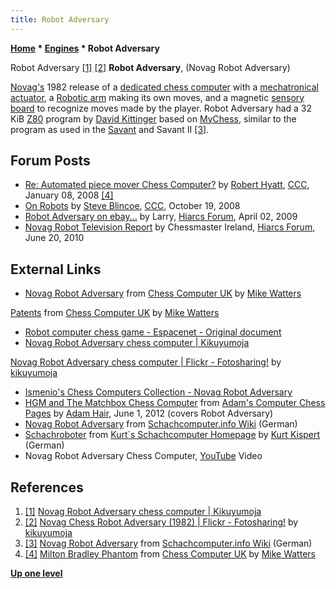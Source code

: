 ```yaml
---
title: Robot Adversary
---
```

**[Home](Home "Home") \* [Engines](Engines "Engines") \* Robot Adversary**



 [](http://kikuyumoja.com/2011/10/23/novag-robot-adversary-chess-computer/) Robot Adversary <a id="cite-note-1" href="#cite-ref-1">[1]</a> <a id="cite-note-2" href="#cite-ref-2">[2]</a> 
**Robot Adversary**, (Novag Robot Adversary)  

[Novag's](Novag "Novag") 1982 release of a [dedicated chess computer](Dedicated_Chess_Computers "Dedicated Chess Computers") with a [mechatronical](Electro-Mechanical "Electro-Mechanical") [actuator](https://en.wikipedia.org/wiki/Actuator), a [Robotic arm](https://en.wikipedia.org/wiki/Robotic_arm) making its own moves, and a magnetic [sensory board](Sensory_Board "Sensory Board") to recognize moves made by the player. Robot Adversary had a 32 KiB [Z80](Z80 "Z80") program by [David Kittinger](David_Kittinger "David Kittinger") based on [MyChess](MyChess "MyChess"), similar to the program as used in the [Savant](Savant "Savant") and Savant II <a id="cite-note-3" href="#cite-ref-3">[3]</a>. 



## Forum Posts


* [Re: Automated piece mover Chess Computer?](http://www.talkchess.com/forum/viewtopic.php?topic_view=threads&p=167047&t=18770) by [Robert Hyatt](Robert_Hyatt "Robert Hyatt"), [CCC](CCC "CCC"), January 08, 2008 <a id="cite-note-4" href="#cite-ref-4">[4]</a>
* [On Robots](http://www.talkchess.com/forum/viewtopic.php?t=24477) by [Steve Blincoe](Steve_Blincoe "Steve Blincoe"), [CCC](CCC "CCC"), October 19, 2008
* [Robot Adversary on ebay...](http://www.hiarcs.net/forums/viewtopic.php?t=2288) by Larry, [Hiarcs Forum](Computer_Chess_Forums "Computer Chess Forums"), April 02, 2009
* [Novag Robot Television Report](http://www.hiarcs.net/forums/viewtopic.php?p=46880) by Chessmaster Ireland, [Hiarcs Forum](Computer_Chess_Forums "Computer Chess Forums"), June 20, 2010


## External Links


* [Novag Robot Adversary](http://www.chesscomputeruk.com/html/novag_robot_adversary.html) from [Chess Computer UK](http://www.chesscomputeruk.com/index.html) by [Mike Watters](Mike_Watters "Mike Watters")


 [Patents](http://www.chesscomputeruk.com/html/patents.html) from [Chess Computer UK](http://www.chesscomputeruk.com/index.html) by [Mike Watters](Mike_Watters "Mike Watters")
* [Robot computer chess game - Espacenet - Original document](http://worldwide.espacenet.com/publicationDetails/originalDocument?locale=en_EP&KC=A&date=19830816&NR=4398720A&DB=&CC=US&FT=D)
* [Novag Robot Adversary chess computer | Kikuyumoja](http://kikuyumoja.com/2011/10/23/novag-robot-adversary-chess-computer/)


 [Novag Robot Adversary chess computer | Flickr - Fotosharing!](http://www.flickr.com/photos/kikus/6272868689/) by [kikuyumoja](http://www.flickr.com/photos/kikus/)
* [Ismenio's Chess Computers Collection - Novag Robot Adversary](http://www.ismenio.com/chess_collection.html#NOVAG_ROBOT_ADVERSARY)
* [HGM and The Matchbox Chess Computer](http://adamsccpages.blogspot.com/2012/06/hgm-and-matchbox-chess-computer.html) from [Adam's Computer Chess Pages](http://adamsccpages.blogspot.com/) by [Adam Hair](Adam_Hair "Adam Hair"), June 1, 2012 (covers Robot Adversary)
* [Novag Robot Adversary](http://www.schach-computer.info/wiki/index.php/Novag_Robot_Adversary) from [Schachcomputer.info Wiki](http://www.schach-computer.info/wiki/index.php/Hauptseite_En) (German)
* [Schachroboter](http://www.schachcomputer.at/schachroboter.htm) from [Kurt´s Schachcomputer Homepage](http://www.schachcomputer.at/) by [Kurt Kispert](Kurt_Kispert "Kurt Kispert") (German)
* Novag Robot Adversary Chess Computer, [YouTube](https://en.wikipedia.org/wiki/YouTube) Video


 
## References


1. <a id="cite-ref-1" href="#cite-note-1">[1]</a> [Novag Robot Adversary chess computer | Kikuyumoja](http://kikuyumoja.com/2011/10/23/novag-robot-adversary-chess-computer/)
2. <a id="cite-ref-2" href="#cite-note-2">[2]</a> [Novag Chess Robot Adversary (1982) | Flickr - Fotosharing!](http://www.flickr.com/photos/kikus/6272683530/in/photostream/) by [kikuyumoja](http://www.flickr.com/photos/kikus/)
3. <a id="cite-ref-3" href="#cite-note-3">[3]</a> [Novag Robot Adversary](http://www.schach-computer.info/wiki/index.php/Novag_Robot_Adversary) from [Schachcomputer.info Wiki](http://www.schach-computer.info/wiki/index.php/Hauptseite_En) (German)
4. <a id="cite-ref-4" href="#cite-note-4">[4]</a> [Milton Bradley Phantom](http://www.chesscomputeruk.com/html/milton_bradley_phantom.html) from [Chess Computer UK](http://www.chesscomputeruk.com/index.html) by [Mike Watters](Mike_Watters "Mike Watters")

**[Up one level](Engines "Engines")**







 
